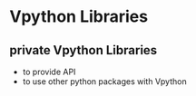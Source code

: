 # Vpython Libraries
## private Vpython Libraries
- to provide API
- to use other python packages with Vpython
